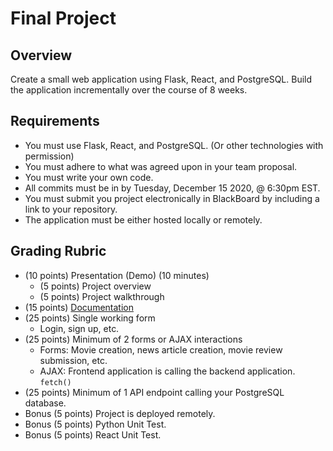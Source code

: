 # Final Project


## Overview
Create a small web application using Flask, React, and PostgreSQL. Build the application incrementally over the course of 8 weeks.


## Requirements
- You must use Flask, React, and PostgreSQL. (Or other technologies with permission)
- You must adhere to what was agreed upon in your team proposal.
- You must write your own code.
- All commits must be in by Tuesday, December 15 2020, @ 6:30pm EST.
- You must submit you project electronically in BlackBoard by including a link to your repository.
- The application must be either hosted locally or remotely.


## Grading Rubric
- (10 points) Presentation (Demo) (10 minutes)
  * (5 points) Project overview
  * (5 points) Project walkthrough
- (15 points) [Documentation](resources/final_project/README.md)
- (25 points) Single working form
  * Login, sign up, etc.
- (25 points) Minimum of 2 forms or AJAX interactions
  * Forms: Movie creation, news article creation, movie review submission, etc.
  * AJAX: Frontend application is calling the backend application. `fetch()`
- (25 points) Minimum of 1 API endpoint calling your PostgreSQL database.
- Bonus (5 points) Project is deployed remotely.
- Bonus (5 points) Python Unit Test.
- Bonus (5 points) React Unit Test.
